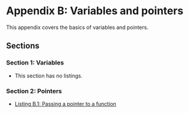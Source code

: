 # Appendix B: Variables and pointers

This appendix covers the basics of variables and pointers.

## Sections

### Section 1: Variables
- This section has no listings.
### Section 2: Pointers
- [Listing B.1: Passing a pointer to a function](01-passing-a-pointer-to-a-function.md)
